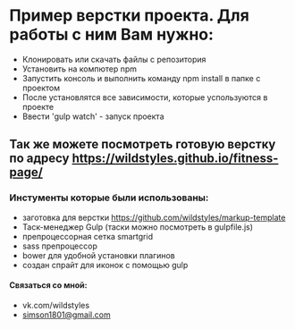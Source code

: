 # Пример верстки проекта. Для работы с ним Вам нужно:

* Клонировать или скачать файлы с репозитория
* Установить на компютер npm
* Запустить консоль и выполнить команду npm install в папке с проектом
* После установлятся все зависимости, которые успользуются в проекте
* Ввести 'gulp watch' - запуск проекта

## Так же можете посмотреть готовую верстку по адресу https://wildstyles.github.io/fitness-page/ 

### Инстументы которые были использованы:

* заготовка для верстки https://github.com/wildstyles/markup-template
* Таск-менеджер Gulp (таски можно посмотреть в gulpfile.js)
* препроцессорная сетка smartgrid
* sass препроцессор
* bower для удобной установки плагинов
* создан спрайт для иконок с помощью gulp

#### Связаться со мной: 

* vk.com/wildstyles
* simson1801@gmail.com